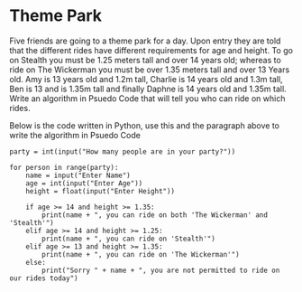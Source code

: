 # Theme Park

Five friends are going to a theme park for a day. Upon entry they are told that the different rides have different requirements for age and height. To go on Stealth you must be 1.25 meters tall and over 14 years old; whereas to ride on The Wickerman you must be over 1.35 meters tall and over 13 Years old. Amy is 13 years old and 1.2m tall, Charlie is 14 years old and 1.3m tall, Ben is 13 and is 1.35m tall and finally Daphne is 14 years old and 1.35m tall. Write an algorithm in Psuedo Code that will tell you who can ride on which rides.

Below is the code written in Python, use this and the paragraph above to write the algorithm in Psuedo Code

```
party = int(input("How many people are in your party?"))

for person in range(party):
    name = input("Enter Name")
    age = int(input("Enter Age"))
    height = float(input("Enter Height"))

    if age >= 14 and height >= 1.35:
        print(name + ", you can ride on both 'The Wickerman' and 'Stealth'")
    elif age >= 14 and height >= 1.25:
        print(name + ", you can ride on 'Stealth'")
    elif age >= 13 and height >= 1.35:
        print(name + ", you can ride on 'The Wickerman'")
    else:
        print("Sorry " + name + ", you are not permitted to ride on our rides today")
```
